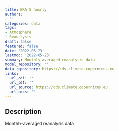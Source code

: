 ```yaml
---
title: ERA-5 hourly
authors:
- ''
categories: data
tags:
- Atmosphere
- Reanalysis
draft: false
featured: false
date: '2022-05-23'
lastmod: '2022-05-23'
summary: Monthly-averaged reanalysis data
model_repository: ''
data_repository: https://cds.climate.copernicus.eu
links:
  url_doi: ''
  url_pdf: ''
  url_source: https://cds.climate.copernicus.eu
  url_docs: ''
---
```


## Description

Monthly-averaged reanalysis data


